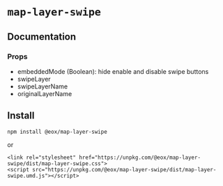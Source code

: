# `map-layer-swipe`

## Documentation
### Props
- embeddedMode (Boolean): hide enable and disable swipe buttons
- swipeLayer
- swipeLayerName
- originalLayerName

## Install

```
npm install @eox/map-layer-swipe
```
or
```
<link rel="stylesheet" href="https://unpkg.com/@eox/map-layer-swipe/dist/map-layer-swipe.css">
<script src="https://unpkg.com/@eox/map-layer-swipe/dist/map-layer-swipe.umd.js"></script>
```
